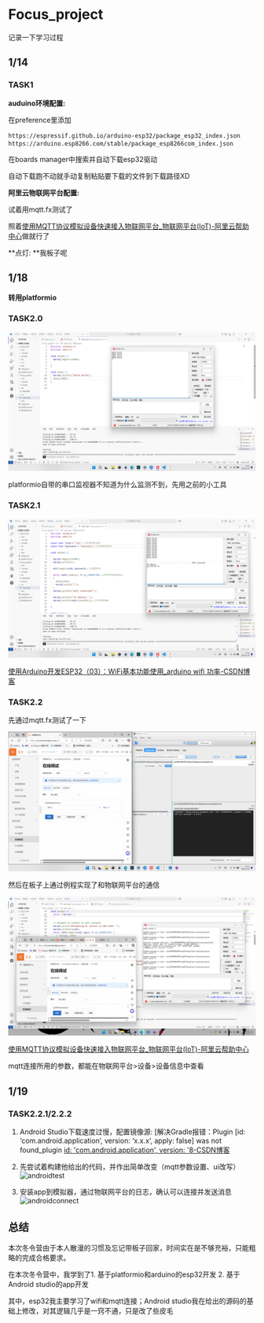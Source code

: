 # Focus_project
记录一下学习过程
## 1/14
### TASK1
**auduino环境配置:**

在preference里添加

``` 
https://espressif.github.io/arduino-esp32/package_esp32_index.json
https://arduino.esp8266.com/stable/package_esp8266com_index.json
```

在boards manager中搜索并自动下载esp32驱动

自动下载跑不动就手动复制粘贴要下载的文件到下载路径XD

**阿里云物联网平台配置:** 

试着用mqtt.fx测试了

照着[使用MQTT协议模拟设备快速接入物联网平台_物联网平台(IoT)-阿里云帮助中心](https://help.aliyun.com/zh/iot/getting-started/using-mqtt-fx-to-access-iot-platform?spm=5176.28426678.J_HeJR_wZokYt378dwP-lLl.2.32585181XUcakx&scm=20140722.S_help@@文档@@140507.S_BB1@bl+BB2@bl+RQW@ag0+os0.ID_140507-RL_mqttfx-LOC_search~UND~helpdoc~UND~item-OR_ser-V_4-P0_1-P1_0)做就行了

**点灯: **我板子呢

## 1/18

**转用platformio**

### TASK2.0

![image](./esp32/picture/helloworld.png)

platformio自带的串口监视器不知道为什么监测不到，先用之前的小工具

### TASK2.1

![image](.\esp32\picture\helloWifi.png)

[使用Arduino开发ESP32（03）：WiFi基本功能使用_arduino wifi 功率-CSDN博客](https://blog.csdn.net/Naisu_kun/article/details/86165403)

### TASK2.2

先通过mqtt.fx测试了一下

![mqttesp32](.\esp32\picture\mqttfx.png)

然后在板子上通过例程实现了和物联网平台的通信

![mqttesp32](.\esp32\picture\mqttesp32.png)

[使用MQTT协议模拟设备快速接入物联网平台_物联网平台(IoT)-阿里云帮助中心](https://help.aliyun.com/zh/iot/getting-started/using-mqtt-fx-to-access-iot-platform?spm=a2c4g.11174283.6.584.3a8b1668HMO0MX#84180893107ui)

mqtt连接所用的参数，都能在物联网平台>设备>设备信息中查看

## 1/19

### TASK2.2.1/2.2.2

1. Android Studio下载速度过慢，配置镜像源: [解决Gradle报错：Plugin [id: ‘com.android.application‘, version: ‘x.x.x‘, apply: false\] was not found_plugin [id: 'com.android.application', version: '8-CSDN博客](https://blog.csdn.net/qq_43811536/article/details/139447518)

2. 先尝试着构建他给出的代码，并作出简单改变（mqtt参数设置、ui改写）![androidtest](.\picture\androidtest.png)
3. 安装app到模拟器，通过物联网平台的日志，确认可以连接并发送消息![androidconnect](.\picture\androidconnect.png)

## 总结

本次冬令营由于本人散漫的习惯及忘记带板子回家，时间实在是不够充裕，只能粗略的完成合格要求。

在本次冬令营中，我学到了1. 基于platformio和arduino的esp32开发 2. 基于Android studio的app开发

其中，esp32我主要学习了wifi和mqtt连接；Android studio我在给出的源码的基础上修改，对其逻辑几乎是一窍不通，只是改了些皮毛

